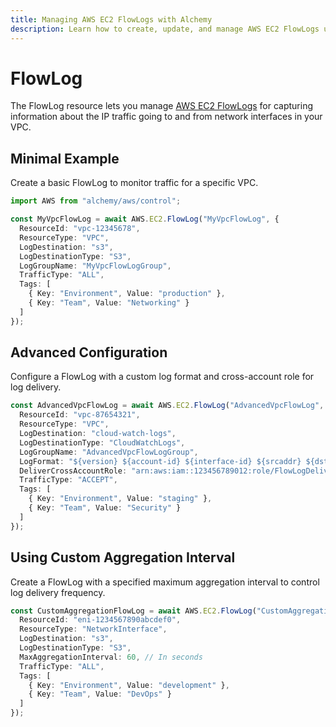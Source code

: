 ```yaml
---
title: Managing AWS EC2 FlowLogs with Alchemy
description: Learn how to create, update, and manage AWS EC2 FlowLogs using Alchemy Cloud Control.
---
```


# FlowLog

The FlowLog resource lets you manage [AWS EC2 FlowLogs](https://docs.aws.amazon.com/ec2/latest/userguide/) for capturing information about the IP traffic going to and from network interfaces in your VPC.

## Minimal Example

Create a basic FlowLog to monitor traffic for a specific VPC.

```ts
import AWS from "alchemy/aws/control";

const MyVpcFlowLog = await AWS.EC2.FlowLog("MyVpcFlowLog", {
  ResourceId: "vpc-12345678",
  ResourceType: "VPC",
  LogDestination: "s3",
  LogDestinationType: "S3",
  LogGroupName: "MyVpcFlowLogGroup",
  TrafficType: "ALL",
  Tags: [
    { Key: "Environment", Value: "production" },
    { Key: "Team", Value: "Networking" }
  ]
});
```

## Advanced Configuration

Configure a FlowLog with a custom log format and cross-account role for log delivery.

```ts
const AdvancedVpcFlowLog = await AWS.EC2.FlowLog("AdvancedVpcFlowLog", {
  ResourceId: "vpc-87654321",
  ResourceType: "VPC",
  LogDestination: "cloud-watch-logs",
  LogDestinationType: "CloudWatchLogs",
  LogGroupName: "AdvancedVpcFlowLogGroup",
  LogFormat: "${version} ${account-id} ${interface-id} ${srcaddr} ${dstaddr} ${srcport} ${dstport} ${protocol} ${packets} ${bytes} ${start} ${end}",
  DeliverCrossAccountRole: "arn:aws:iam::123456789012:role/FlowLogDeliveryRole",
  TrafficType: "ACCEPT",
  Tags: [
    { Key: "Environment", Value: "staging" },
    { Key: "Team", Value: "Security" }
  ]
});
```

## Using Custom Aggregation Interval

Create a FlowLog with a specified maximum aggregation interval to control log delivery frequency.

```ts
const CustomAggregationFlowLog = await AWS.EC2.FlowLog("CustomAggregationFlowLog", {
  ResourceId: "eni-1234567890abcdef0",
  ResourceType: "NetworkInterface",
  LogDestination: "s3",
  LogDestinationType: "S3",
  MaxAggregationInterval: 60, // In seconds
  TrafficType: "ALL",
  Tags: [
    { Key: "Environment", Value: "development" },
    { Key: "Team", Value: "DevOps" }
  ]
});
```